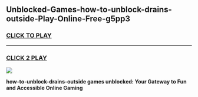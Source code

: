 
## Unblocked-Games-how-to-unblock-drains-outside-Play-Online-Free-g5pp3
<h3>
<a href="https://premium76.site?title=how-to-unblock-drains-outside&ref=26A">CLICK TO PLAY</a></h3>
<hr>

<h3>
<a href="https://premium76.site?title=how-to-unblock-drains-outside&ref=26A">CLICK 2 PLAY</a>
  
</h3>

<a href="https://premium76.site?title=how-to-unblock-drains-outside&ref=26A"><img src="https://clearcache.store/games.png"></a>


**how-to-unblock-drains-outside games unblocked: Your Gateway to Fun and Accessible Online Gaming**
